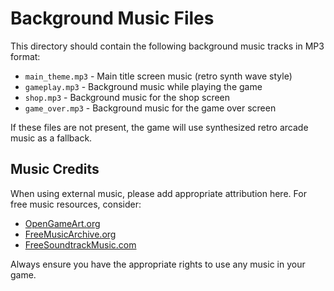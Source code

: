 # Background Music Files

This directory should contain the following background music tracks in MP3 format:

- `main_theme.mp3` - Main title screen music (retro synth wave style)
- `gameplay.mp3` - Background music while playing the game
- `shop.mp3` - Background music for the shop screen
- `game_over.mp3` - Background music for the game over screen

If these files are not present, the game will use synthesized retro arcade music as a fallback.

## Music Credits

When using external music, please add appropriate attribution here. For free music resources, consider:

- [OpenGameArt.org](https://opengameart.org/)
- [FreeMusicArchive.org](https://freemusicarchive.org/)
- [FreeSoundtrackMusic.com](https://www.freesoundtrackmusic.com/)

Always ensure you have the appropriate rights to use any music in your game.
